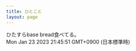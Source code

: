 ```yaml
---
title: ひとこと
layout: page
---
```

<div class="box" dt="1674477951742">
  ひたすらbase bread食べてる。
  <div class="content is-small">Mon Jan 23 2023 21:45:51 GMT+0900 (日本標準時)</div>
</div>
